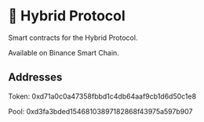 # 🤖 Hybrid Protocol

Smart contracts for the Hybrid Protocol. 

Available on Binance Smart Chain.

## Addresses

Token: 0xd71a0c0a47358fbbd1c4db64aaf9cb1d6d50c1e8

Pool: 0xd3fa3bded15468103897182868f43975a597b907

